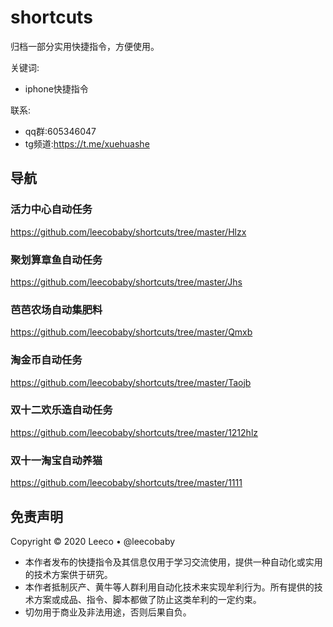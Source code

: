 # shortcuts
归档一部分实用快捷指令，方便使用。

关键词:
- iphone快捷指令

联系:
- qq群:605346047
- tg频道:https://t.me/xuehuashe


## 导航

### 活力中心自动任务
https://github.com/leecobaby/shortcuts/tree/master/Hlzx

### 聚划算章鱼自动任务
https://github.com/leecobaby/shortcuts/tree/master/Jhs

### 芭芭农场自动集肥料
https://github.com/leecobaby/shortcuts/tree/master/Qmxb

### 淘金币自动任务
https://github.com/leecobaby/shortcuts/tree/master/Taojb

### 双十二欢乐造自动任务
https://github.com/leecobaby/shortcuts/tree/master/1212hlz

### 双十一淘宝自动养猫
https://github.com/leecobaby/shortcuts/tree/master/1111

## 免责声明
Copyright © 2020 Leeco • @leecobaby
- 本作者发布的快捷指令及其信息仅用于学习交流使用，提供一种自动化或实用的技术方案供于研究。
- 本作者抵制灰产、黄牛等人群利用自动化技术来实现牟利行为。所有提供的技术方案或成品、指令、脚本都做了防止这类牟利的一定约束。
- 切勿用于商业及非法用途，否则后果自负。
